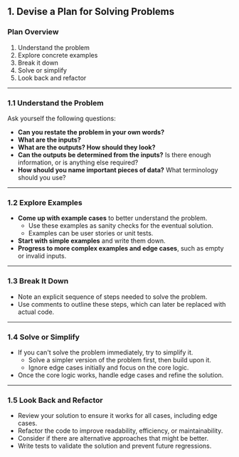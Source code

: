 ## 1. Devise a Plan for Solving Problems

### Plan Overview

1. Understand the problem
2. Explore concrete examples
3. Break it down
4. Solve or simplify
5. Look back and refactor

---

### 1.1 Understand the Problem

Ask yourself the following questions:

- **Can you restate the problem in your own words?**
- **What are the inputs?**
- **What are the outputs? How should they look?**
- **Can the outputs be determined from the inputs?** Is there enough information, or is anything else required?
- **How should you name important pieces of data?** What terminology should you use?

---

### 1.2 Explore Examples

- **Come up with example cases** to better understand the problem.
  - Use these examples as sanity checks for the eventual solution.
  - Examples can be user stories or unit tests.
- **Start with simple examples** and write them down.
- **Progress to more complex examples and edge cases**, such as empty or invalid inputs.

---

### 1.3 Break It Down

- Note an explicit sequence of steps needed to solve the problem.
- Use comments to outline these steps, which can later be replaced with actual code.

---

### 1.4 Solve or Simplify

- If you can't solve the problem immediately, try to simplify it.
  - Solve a simpler version of the problem first, then build upon it.
  - Ignore edge cases initially and focus on the core logic.
- Once the core logic works, handle edge cases and refine the solution.

---

### 1.5 Look Back and Refactor

- Review your solution to ensure it works for all cases, including edge cases.
- Refactor the code to improve readability, efficiency, or maintainability.
- Consider if there are alternative approaches that might be better.
- Write tests to validate the solution and prevent future regressions.
